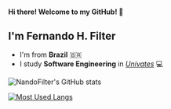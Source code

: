 #### Hi there! Welcome to my GitHub! 👋

## I'm Fernando H. Filter
- I'm from **Brazil** 🇧🇷
- I study **Software Engineering** in *[Univates](https://www.univates.br/)* 💻

![NandoFilter's GitHub stats](https://github-readme-stats.vercel.app/api?username=NandoFilter&theme=tokyonight&show_icons=true)

[![Most Used Langs](https://github-readme-stats.vercel.app/api/top-langs/?username=NandoFilter&layout=compact&theme=tokyonight)](https://github.com/anuraghazra/github-readme-stats)

